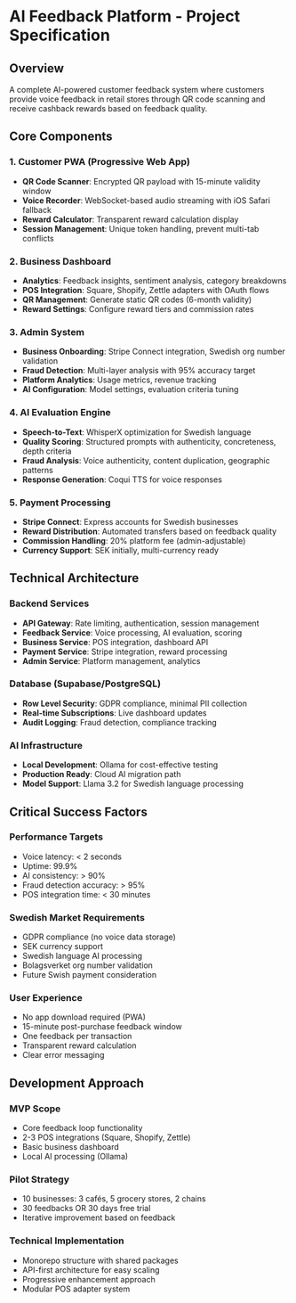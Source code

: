 # AI Feedback Platform - Project Specification

## Overview
A complete AI-powered customer feedback system where customers provide voice feedback in retail stores through QR code scanning and receive cashback rewards based on feedback quality.

## Core Components

### 1. Customer PWA (Progressive Web App)
- **QR Code Scanner**: Encrypted QR payload with 15-minute validity window
- **Voice Recorder**: WebSocket-based audio streaming with iOS Safari fallback
- **Reward Calculator**: Transparent reward calculation display
- **Session Management**: Unique token handling, prevent multi-tab conflicts

### 2. Business Dashboard
- **Analytics**: Feedback insights, sentiment analysis, category breakdowns
- **POS Integration**: Square, Shopify, Zettle adapters with OAuth flows
- **QR Management**: Generate static QR codes (6-month validity)
- **Reward Settings**: Configure reward tiers and commission rates

### 3. Admin System
- **Business Onboarding**: Stripe Connect integration, Swedish org number validation
- **Fraud Detection**: Multi-layer analysis with 95% accuracy target
- **Platform Analytics**: Usage metrics, revenue tracking
- **AI Configuration**: Model settings, evaluation criteria tuning

### 4. AI Evaluation Engine
- **Speech-to-Text**: WhisperX optimization for Swedish language
- **Quality Scoring**: Structured prompts with authenticity, concreteness, depth criteria
- **Fraud Analysis**: Voice authenticity, content duplication, geographic patterns
- **Response Generation**: Coqui TTS for voice responses

### 5. Payment Processing
- **Stripe Connect**: Express accounts for Swedish businesses
- **Reward Distribution**: Automated transfers based on feedback quality
- **Commission Handling**: 20% platform fee (admin-adjustable)
- **Currency Support**: SEK initially, multi-currency ready

## Technical Architecture

### Backend Services
- **API Gateway**: Rate limiting, authentication, session management
- **Feedback Service**: Voice processing, AI evaluation, scoring
- **Business Service**: POS integration, dashboard API
- **Payment Service**: Stripe integration, reward processing
- **Admin Service**: Platform management, analytics

### Database (Supabase/PostgreSQL)
- **Row Level Security**: GDPR compliance, minimal PII collection
- **Real-time Subscriptions**: Live dashboard updates
- **Audit Logging**: Fraud detection, compliance tracking

### AI Infrastructure
- **Local Development**: Ollama for cost-effective testing
- **Production Ready**: Cloud AI migration path
- **Model Support**: Llama 3.2 for Swedish language processing

## Critical Success Factors

### Performance Targets
- Voice latency: < 2 seconds
- Uptime: 99.9%
- AI consistency: > 90%
- Fraud detection accuracy: > 95%
- POS integration time: < 30 minutes

### Swedish Market Requirements
- GDPR compliance (no voice data storage)
- SEK currency support
- Swedish language AI processing
- Bolagsverket org number validation
- Future Swish payment consideration

### User Experience
- No app download required (PWA)
- 15-minute post-purchase feedback window
- One feedback per transaction
- Transparent reward calculation
- Clear error messaging

## Development Approach

### MVP Scope
- Core feedback loop functionality
- 2-3 POS integrations (Square, Shopify, Zettle)
- Basic business dashboard
- Local AI processing (Ollama)

### Pilot Strategy
- 10 businesses: 3 cafés, 5 grocery stores, 2 chains
- 30 feedbacks OR 30 days free trial
- Iterative improvement based on feedback

### Technical Implementation
- Monorepo structure with shared packages
- API-first architecture for easy scaling
- Progressive enhancement approach
- Modular POS adapter system